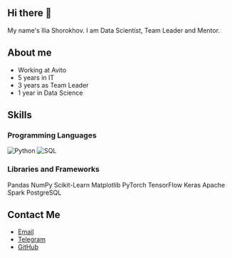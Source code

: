 ## Hi there 👋

My name's Ilia Shorokhov. I am Data Scientist, Team Leader and Mentor. 

## About me
- Working at Avito
- 5 years in IT
- 3 years as Team Leader
- 1 year in Data Science

## Skills
### Programming Languages
![Python](https://img.icons8.com/color/48/000000/python.png)
![SQL](https://img.icons8.com/color/48/000000/sql.png)


### Libraries and Frameworks
<i class="fas fa-chart-line fa-2x"></i> Pandas
<i class="fas fa-layer-group fa-2x"></i> NumPy
<i class="fas fa-robot fa-2x"></i> Scikit-Learn
<i class="fas fa-chart-bar fa-2x"></i> Matplotlib
<i class="fas fa-cogs fa-2x"></i> PyTorch
<i class="fas fa-brain fa-2x"></i> TensorFlow
<i class="fas fa-network-wired fa-2x"></i> Keras
<i class="fas fa-stream fa-2x"></i> Apache Spark
<i class="fas fa-database fa-2x"></i> PostgreSQL

## Contact Me
- [Email](mailto:iliashorokhov@yandex.ru)
- [Telegram](https://t.me/iashorokhov)
- [GitHub](https://github.com/iashorokhov)

